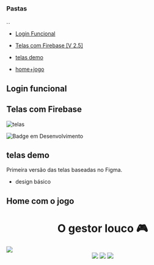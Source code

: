 ### Pastas
. .

- [Login Funcional](#Login-funcional)

- [Telas com Firebase [V 2.5]](#Telas-com-Firebase)

- [telas demo](#telas-demo)

- [home+jogo](#home-com-o-jogo)

## Login funcional

## Telas com Firebase

![telas](https://user-images.githubusercontent.com/90199276/230172074-0d03f1ed-5abd-4242-9f84-ae910b9d7e9d.png)
 
![Badge em Desenvolvimento](http://img.shields.io/static/v1?label=STATUS&message=EM%20DESENVOLVIMENTO&color=GREEN&style=for-the-badge)

## telas demo

 Primeira versão das telas baseadas no Figma.
 
 * design básico
 
 ## Home com o jogo
 
<h1 align="center">O gestor louco 🎮</h1>
    
<img src="https://user-images.githubusercontent.com/90199276/233165383-10888524-4879-42a2-975f-796911be92ed.png">
<div align="center">
    <img src="https://img.shields.io/badge/html5-%23E34F26.svg?style=for-the-badge&logo=html5&logoColor=white" />
    <img src="https://img.shields.io/badge/css3-%231572B6.svg?style=for-the-badge&logo=css3&logoColor=white" />
    <img src="https://img.shields.io/badge/javascript-%23323330.svg?style=for-the-badge&logo=javascript&logoColor=%23F7DF1E" />
</div>

###
